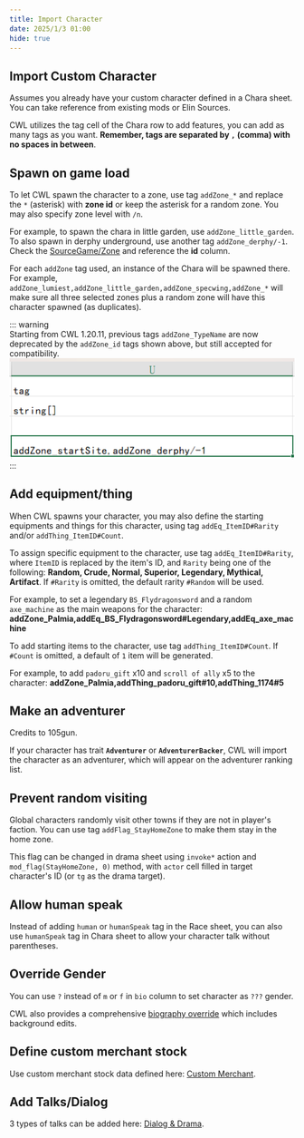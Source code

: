 ```yaml
---
title: Import Character
date: 2025/1/3 01:00
hide: true
---
```


## Import Custom Character

Assumes you already have your custom character defined in a Chara sheet. You can take reference from existing mods or Elin Sources.
<LinkCard t="SourceChara Explanation" u="https://elin-modding-resources.github.io/Elin.Docs/articles/10_Source%20Sheets/puddles_chara_note" />

CWL utilizes the tag cell of the Chara row to add features, you can add as many tags as you want. **Remember, tags are separated by `,` (comma) with no spaces in between**. 

## Spawn on game load

To let CWL spawn the character to a zone, use tag `addZone_*` and replace the `*` (asterisk) with **zone id** or keep the asterisk for a random zone. You may also specify zone level with `/n`.

For example, to spawn the chara in little garden, use `addZone_little_garden`. To also spawn in derphy underground, use another tag `addZone_derphy/-1`. Check the [SourceGame/Zone](https://docs.google.com/spreadsheets/d/16-LkHtVqjuN9U0rripjBn-nYwyqqSGg_/edit?gid=1819250752#gid=1819250752) and reference the **id** column.

For each `addZone` tag used, an instance of the Chara will be spawned there. For example, `addZone_lumiest,addZone_little_garden,addZone_specwing,addZone_*` will make sure all three selected zones plus a random zone will have this character spawned (as duplicates).

::: warning  
Starting from CWL 1.20.11, previous tags `addZone_TypeName` are now deprecated by the `addZone_id` tags shown above, but still accepted for compatibility.  
![spawn_ex](./assets/spawn_chara.png)
:::

## Add equipment/thing

When CWL spawns your character, you may also define the starting equipments and things for this character, using tag `addEq_ItemID#Rarity` and/or `addThing_ItemID#Count`.

To assign specific equipment to the character, use tag `addEq_ItemID#Rarity`, where `ItemID` is replaced by the item's ID, and `Rarity` being one of the following: **Random, Crude, Normal, Superior, Legendary, Mythical, Artifact**. If `#Rarity` is omitted, the default rarity `#Random` will be used. 

For example, to set a legendary `BS_Flydragonsword` and a random `axe_machine` as the main weapons for the character:
**addZone_Palmia,addEq_BS_Flydragonsword#Legendary,addEq_axe_machine**

To add starting items to the character, use tag `addThing_ItemID#Count`. If `#Count` is omitted, a default of `1` item will be generated. 

For example, to add `padoru_gift` x10 and `scroll of ally` x5 to the character:
**addZone_Palmia,addThing_padoru_gift#10,addThing_1174#5**

## Make an adventurer

Credits to 105gun.

If your character has trait **`Adventurer`** or **`AdventurerBacker`**, CWL will import the character as an adventurer, which will appear on the adventurer ranking list.

## Prevent random visiting

Global characters randomly visit other towns if they are not in player's faction. You can use tag `addFlag_StayHomeZone` to make them stay in the home zone.  

This flag can be changed in drama sheet using `invoke*` action and `mod_flag(StayHomeZone, 0)` method, with `actor` cell filled in target character's ID (or `tg` as the drama target).  

## Allow human speak

Instead of adding `human` or `humanSpeak` tag in the Race sheet, you can also use `humanSpeak` tag in Chara sheet to allow your character talk without parentheses.

## Override Gender

You can use `?` instead of `m` or `f` in `bio` column to set character as `???` gender.  

CWL also provides a comprehensive [biography override](./3_bio) which includes background edits.

## Define custom merchant stock

Use custom merchant stock data defined here: [Custom Merchant](./2_merchant).

## Add Talks/Dialog

3 types of talks can be added here: [Dialog & Drama](./1_talks).